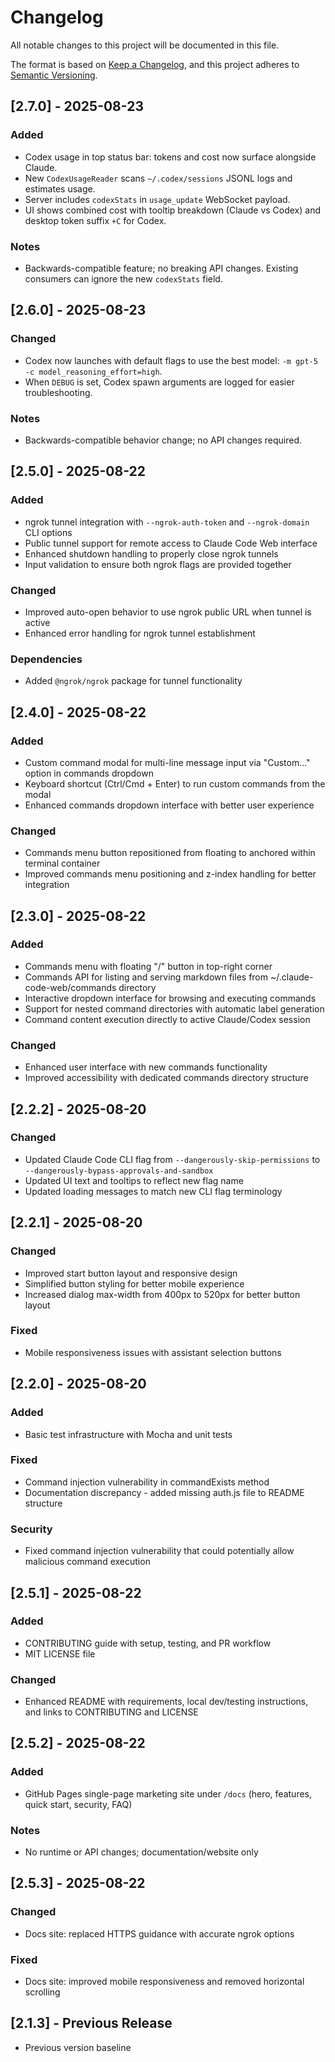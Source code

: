 # Changelog

All notable changes to this project will be documented in this file.

The format is based on [Keep a Changelog](https://keepachangelog.com/en/1.0.0/),
and this project adheres to [Semantic Versioning](https://semver.org/spec/v2.0.0.html).

## [2.7.0] - 2025-08-23

### Added
- Codex usage in top status bar: tokens and cost now surface alongside Claude.
- New `CodexUsageReader` scans `~/.codex/sessions` JSONL logs and estimates usage.
- Server includes `codexStats` in `usage_update` WebSocket payload.
- UI shows combined cost with tooltip breakdown (Claude vs Codex) and desktop token suffix `+C` for Codex.

### Notes
- Backwards-compatible feature; no breaking API changes. Existing consumers can ignore the new `codexStats` field.

## [2.6.0] - 2025-08-23

### Changed
- Codex now launches with default flags to use the best model: `-m gpt-5 -c model_reasoning_effort=high`.
- When `DEBUG` is set, Codex spawn arguments are logged for easier troubleshooting.

### Notes
- Backwards-compatible behavior change; no API changes required.

## [2.5.0] - 2025-08-22

### Added
- ngrok tunnel integration with `--ngrok-auth-token` and `--ngrok-domain` CLI options
- Public tunnel support for remote access to Claude Code Web interface
- Enhanced shutdown handling to properly close ngrok tunnels
- Input validation to ensure both ngrok flags are provided together

### Changed
- Improved auto-open behavior to use ngrok public URL when tunnel is active
- Enhanced error handling for ngrok tunnel establishment

### Dependencies
- Added `@ngrok/ngrok` package for tunnel functionality

## [2.4.0] - 2025-08-22

### Added
- Custom command modal for multi-line message input via "Custom..." option in commands dropdown
- Keyboard shortcut (Ctrl/Cmd + Enter) to run custom commands from the modal
- Enhanced commands dropdown interface with better user experience

### Changed
- Commands menu button repositioned from floating to anchored within terminal container
- Improved commands menu positioning and z-index handling for better integration

## [2.3.0] - 2025-08-22

### Added
- Commands menu with floating "/" button in top-right corner
- Commands API for listing and serving markdown files from ~/.claude-code-web/commands directory
- Interactive dropdown interface for browsing and executing commands
- Support for nested command directories with automatic label generation
- Command content execution directly to active Claude/Codex session

### Changed
- Enhanced user interface with new commands functionality
- Improved accessibility with dedicated commands directory structure

## [2.2.2] - 2025-08-20

### Changed
- Updated Claude Code CLI flag from `--dangerously-skip-permissions` to `--dangerously-bypass-approvals-and-sandbox`
- Updated UI text and tooltips to reflect new flag name
- Updated loading messages to match new CLI flag terminology

## [2.2.1] - 2025-08-20

### Changed
- Improved start button layout and responsive design
- Simplified button styling for better mobile experience
- Increased dialog max-width from 400px to 520px for better button layout

### Fixed
- Mobile responsiveness issues with assistant selection buttons

## [2.2.0] - 2025-08-20

### Added
- Basic test infrastructure with Mocha and unit tests

### Fixed
- Command injection vulnerability in commandExists method
- Documentation discrepancy - added missing auth.js file to README structure

### Security
- Fixed command injection vulnerability that could potentially allow malicious command execution

## [2.5.1] - 2025-08-22

### Added
- CONTRIBUTING guide with setup, testing, and PR workflow
- MIT LICENSE file

### Changed
- Enhanced README with requirements, local dev/testing instructions, and links to CONTRIBUTING and LICENSE

## [2.5.2] - 2025-08-22

### Added
- GitHub Pages single-page marketing site under `/docs` (hero, features, quick start, security, FAQ)

### Notes
- No runtime or API changes; documentation/website only

## [2.5.3] - 2025-08-22

### Changed
- Docs site: replaced HTTPS guidance with accurate ngrok options

### Fixed
- Docs site: improved mobile responsiveness and removed horizontal scrolling

## [2.1.3] - Previous Release
- Previous version baseline
